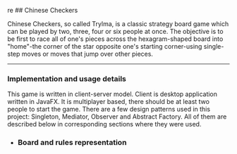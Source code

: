 re ## Chinese Checkers

Chinese Checkers, so called Trylma, is a classic strategy board game which can be played by two, three, four or six people at once. The objective is to be first to race all of one's pieces across the hexagram-shaped board into "home"-the corner of the star opposite one's starting corner-using single-step moves or moves that jump over other pieces. 

<hr>

### Implementation and usage details

This game is written in client-server model. Client is desktop application written in JavaFX. It is multiplayer based, there should be at least two people to start the game. There are a few design patterns used in this project: Singleton, Mediator, Observer and Abstract Factory. All of them are described below in corresponding sections where they were used.



* ### Board and rules representation
